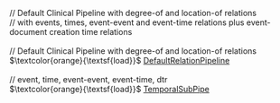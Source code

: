 // Default Clinical Pipeline with degree-of and location-of relations <br/>
// with events, times, event-event and event-time relations plus event-document creation time relations <br/>
 <br/>
// Default Clinical Pipeline with degree-of and location-of relations <br/>
$\textcolor{orange}{\textsf{load}}$ [DefaultRelationPipeline](https://github.com/apache/ctakes/wiki/DefaultRelationPipeline) <br/>
 <br/>
// event, time, event-event, event-time, dtr <br/>
$\textcolor{orange}{\textsf{load}}$ [TemporalSubPipe](https://github.com/apache/ctakes/wiki/TemporalSubPipe) <br/>

